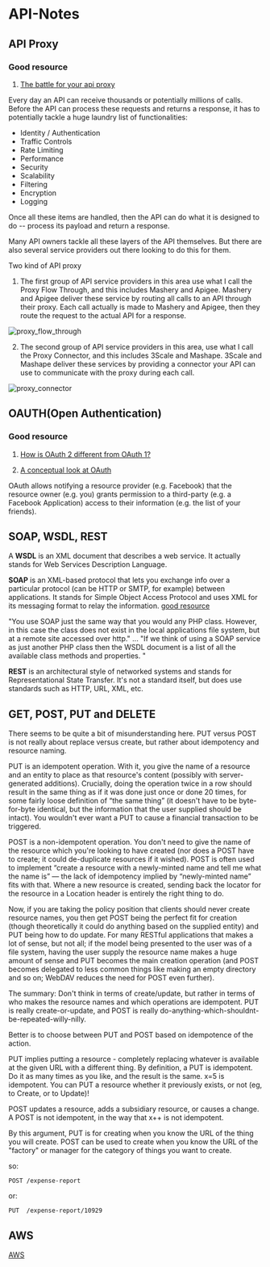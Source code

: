 # API-Notes

## API Proxy

### Good resource

1. [The battle for your api proxy](http://blog.apievangelist.com/2011/06/11/the-battle-for-your-api-proxy/)

Every day an API can receive thousands or potentially millions of calls. Before the API can process these requests and returns a response, it has to potentially tackle a huge laundry list of functionalities:

- Identity / Authentication
- Traffic Controls
- Rate Limiting
- Performance
- Security
- Scalability
- Filtering
- Encryption
- Logging

Once all these items are handled, then the API can do what it is designed to do -- process its payload and return a response.

Many API owners tackle all these layers of the API themselves. But there are also several service providers out there looking to do this for them.

Two kind of API proxy

1. The first group of API service providers in this area use what I call the Proxy Flow Through, and this includes Mashery and Apigee. Mashery and Apigee deliver these service by routing all calls to an API through their proxy. Each call actually is made to Mashery and Apigee, then they route the request to the actual API for a response.

![proxy_flow_through](https://github.com/dongliang3571/API-Proxy-Notes/blob/master/screenshots/proxy_flow_through.png?raw=true "proxy_flow_through")

2. The second group of API service providers in this area, use what I call the Proxy Connector, and this includes 3Scale and Mashape. 3Scale and Mashape deliver these services by providing a connector your API can use to communicate with the proxy during each call.

![proxy_connector](https://github.com/dongliang3571/API-Proxy-Notes/blob/master/screenshots/proxy_connector.png?raw=true "proxy_connector")

## OAUTH(Open Authentication)

### Good resource

1. [How is OAuth 2 different from OAuth 1?](http://stackoverflow.com/questions/4113934/how-is-oauth-2-different-from-oauth-1)

2. [A conceptual look at OAuth](https://courses.codepath.com/course_videos/ios_university/youtu/tFYrq3d54Dc?title=A+Conceptual+Look+at+OAuth)

OAuth allows notifying a resource provider (e.g. Facebook) that the resource owner (e.g. you) grants permission to a third-party (e.g. a Facebook Application) access to their information (e.g. the list of your friends).

## SOAP, WSDL, REST

A **WSDL** is an XML document that describes a web service. It actually stands for Web Services Description Language.

**SOAP** is an XML-based protocol that lets you exchange info over a particular protocol (can be HTTP or SMTP, for example) between applications. It stands for Simple Object Access Protocol and uses XML for its messaging format to relay the information. [good resource](http://www.doublehops.com/2009/07/07/quick-tutorial-on-getting-started-with-soap-in-php/comment-page-1/)

  "You use SOAP just the same way that you would any PHP class. However, in this case the class does not exist in the local applications file system, but at a remote site accessed over http." ... "If we think of using a SOAP service as just another PHP class then the WSDL document is a list of all the available class methods and properties. "

**REST** is an architectural style of networked systems and stands for Representational State Transfer. It's not a standard itself, but does use standards such as HTTP, URL, XML, etc.

## GET, POST, PUT and DELETE

There seems to be quite a bit of misunderstanding here. PUT versus POST is not really about replace versus create, but rather about idempotency and resource naming.

PUT is an idempotent operation. With it, you give the name of a resource and an entity to place as that resource's content (possibly with server-generated additions). Crucially, doing the operation twice in a row should result in the same thing as if it was done just once or done 20 times, for some fairly loose definition of “the same thing” (it doesn't have to be byte-for-byte identical, but the information that the user supplied should be intact). You wouldn't ever want a PUT to cause a financial transaction to be triggered.

POST is a non-idempotent operation. You don't need to give the name of the resource which you're looking to have created (nor does a POST have to create; it could de-duplicate resources if it wished). POST is often used to implement “create a resource with a newly-minted name and tell me what the name is” — the lack of idempotency implied by “newly-minted name” fits with that. Where a new resource is created, sending back the locator for the resource in a Location header is entirely the right thing to do.

Now, if you are taking the policy position that clients should never create resource names, you then get POST being the perfect fit for creation (though theoretically it could do anything based on the supplied entity) and PUT being how to do update. For many RESTful applications that makes a lot of sense, but not all; if the model being presented to the user was of a file system, having the user supply the resource name makes a huge amount of sense and PUT becomes the main creation operation (and POST becomes delegated to less common things like making an empty directory and so on; WebDAV reduces the need for POST even further).

The summary: Don't think in terms of create/update, but rather in terms of who makes the resource names and which operations are idempotent. PUT is really create-or-update, and POST is really do-anything-which-shouldnt-be-repeated-willy-nilly.

Better is to choose between PUT and POST based on idempotence of the action.

PUT implies putting a resource - completely replacing whatever is available at the given URL with a different thing. By definition, a PUT is idempotent. Do it as many times as you like, and the result is the same. x=5 is idempotent. You can PUT a resource whether it previously exists, or not (eg, to Create, or to Update)!

POST updates a resource, adds a subsidiary resource, or causes a change. A POST is not idempotent, in the way that x++ is not idempotent.

By this argument, PUT is for creating when you know the URL of the thing you will create. POST can be used to create when you know the URL of the "factory" or manager for the category of things you want to create.

so:

`POST /expense-report`

or:

`PUT  /expense-report/10929`

## AWS

[AWS](https://www.youtube.com/watch?v=X0wU-HTjv0g)

